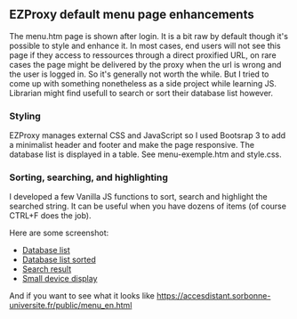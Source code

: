 
## EZProxy default menu page enhancements

The menu.htm page is shown after login. It is a bit raw by default though it's possible to style and enhance it. In most cases, end users will not see this page if they access to ressources through a direct proxified URL, on rare cases the page might be delivered by the proxy when the url is wrong and the user is logged in. So it's generally not worth the while. But I tried to come up with something nonetheless as a side project while learning JS. Librarian might find usefull to search or sort their database list however.

### Styling

EZProxy manages external CSS and JavaScript so I used Bootsrap 3 to add a minimalist header and footer and make the page responsive. The database list is displayed in a table. See menu-exemple.htm and style.css.

### Sorting, searching, and highlighting

I developed a few Vanilla JS functions to sort, search and highlight the searched string. It can be useful when you have dozens of items (of course CTRL+F does the job).

Here are some screenshot: 

* [Database list](https://accesdistant.sorbonne-universite.fr/public/images/list.png)
* [Database list sorted](https://accesdistant.sorbonne-universite.fr/public/images/sorted.png)
* [Search result](https://accesdistant.sorbonne-universite.fr/public/images/search.png)
* [Small device display](https://accesdistant.sorbonne-universite.fr/public/images/responsive.png)

And if you want to see what it looks like https://accesdistant.sorbonne-universite.fr/public/menu_en.html

